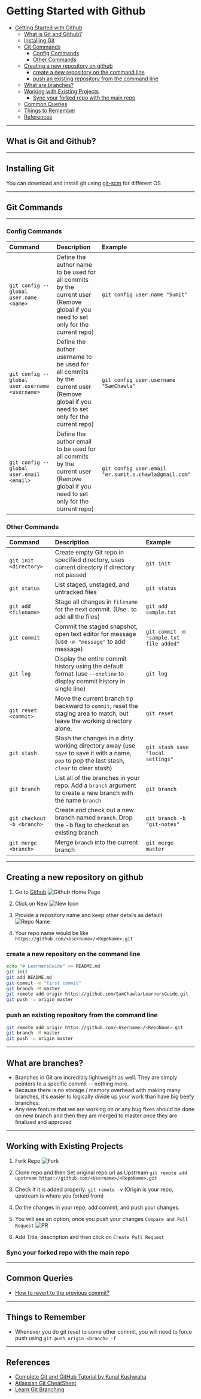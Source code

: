 # Getting Started with Github

- [Getting Started with Github](#getting-started-with-github)
  - [What is Git and Github?](#what-is-git-and-github)
  - [Installing Git](#installing-git)
  - [Git Commands](#git-commands)
    - [Config Commands](#config-commands)
    - [Other Commands](#other-commands)
  - [Creating a new repository on github](#creating-a-new-repository-on-github)
    - [create a new repository on the command line](#create-a-new-repository-on-the-command-line)
    - [push an existing repository from the command line](#push-an-existing-repository-from-the-command-line)
  - [What are branches?](#what-are-branches)
  - [Working with Existing Projects](#working-with-existing-projects)
    - [Sync your forked repo with the main repo](#sync-your-forked-repo-with-the-main-repo)
  - [Common Queries](#common-queries)
  - [Things to Remember](#things-to-remember)
  - [References](#references)

***

## What is Git and Github?

***

## Installing Git

You can download and install git using [git-scm](https://git-scm.com/downloads) for different OS

***

## Git Commands

***

### Config Commands

|      Command     |   Description   |    Example   |
|:------------------|:-----------------|:--------------|
| `git config --global user.name <name>`|Define the author name to be used for all commits by the current user (Remove global if you need to set only for the current repo)| `git config user.name "Sumit"`|
| `git config --global user.username <username>`|Define the author username to be used for all commits by the current user (Remove global if you need to set only for the current repo)| `git config user.username "SamChawla"`|
| `git config --global user.email <email>`|Define the author email to be used for all commits by the current user (Remove global if you need to set only for the current repo)| `git config user.email "er.sumit.s.chawla@gmail.com"`|

### Other Commands

|      Command     |   Description   |    Example   |
|:------------------|:-----------------|:--------------|
| `git init <directory>` | Create empty Git repo in specified directory, uses current directory if directory not passed | `git init` |
| `git status` | List staged, unstaged, and untracked files | `git status` |
| `git add <filename>` | Stage all changes in `filename` for the next commit. (Use . to add all the files) | `git add sample.txt` |
| `git commit` | Commit the staged snapshot, open text editor for message (use `-m "message"` to add message)| `git commit -m "sample.txt file added"` |
| `git log` | Display the entire commit history using the default format (use `--oneline` to display commit history in single line)| `git log` |
| `git reset <commit>` | Move the current branch tip backward to `commit`, reset the staging area to match, but leave the working directory alone. | `git reset` |
| `git stash` | Stash the changes in a dirty working directory away (use `save` to save it with a name, `pop` to pop the last stash, `clear` to clear stash)| `git stash save "local settings"` | 
| `git branch` | List all of the branches in your repo. Add a `branch` argument to create a new branch with the name `branch`| `git branch` |
| `git checkout -b <branch>` | Create and check out a new branch named `branch`. Drop the -b flag to checkout an existing branch.| `git branch -b "git-notes"` | 
| `git merge <branch>` | Merge `branch` into the current branch| `git merge master` |

***

## Creating a new repository on github

  1. Go to [Github](http://github.com/)
  ![Github Home Page](https://user-images.githubusercontent.com/7588716/187735346-20ea7590-35f6-4e20-b6a2-fa438c7bf88d.png)

  2. Click on New
  ![New Icon](https://user-images.githubusercontent.com/7588716/187735900-efd97cc5-2fe9-46d8-ad2a-7a872a93ba5e.png)

  3. Provide a repository name and keep other details as default
  ![Repo Name](https://user-images.githubusercontent.com/7588716/187737116-2a4ae1a9-21d2-40d5-9543-034f87c2a5dd.png)

  4. Your repo name would be like `https://github.com/<Username>/<RepoName>.git`

### create a new repository on the command line

  ```bash
  echo "# LearnersGuide" >> README.md
  git init
  git add README.md
  git commit -m "first commit"
  git branch -M master
  git remote add origin https://github.com/SamChawla/LearnersGuide.git
  git push -u origin master
  ```

### push an existing repository from the command line

  ```bash
  git remote add origin https://github.com/<Username>/<RepoName>.git
  git branch -M master
  git push -u origin master
  ```

***

## What are branches?

- Branches in Git are incredibly lightweight as well. They are simply pointers to a specific commit -- nothing more.
- Because there is no storage / memory overhead with making many branches, it's easier to logically divide up your work than have big beefy branches.
- Any new feature that we are working on or any bug fixes should be done on new branch and then they are merged to master once they are finalized and approved

***

## Working with Existing Projects

1. Fork Repo
![Fork](https://user-images.githubusercontent.com/7588716/187745723-339b7d1a-b969-46bb-b538-b8769b4b5c73.png)

2. Clone repo and then Set original repo url as Upstream
`git remote add upstream https://github.com/<Username>/<RepoName>.git`

3. Check if it is added properly: `git remote -v` (Origin is your repo, upstream is where you forked from)

4. Do the changes in your repo, add commit, and push your changes.

5. You will see an option, once you push your changes `Compare and Pull Request`
![PR](https://user-images.githubusercontent.com/7588716/187747418-0d19ac94-2276-4fd7-8fe6-8f383261a5e9.png)

6. Add Title, description and then click on `Create Pull Request`

### Sync your forked repo with the main repo

***

## Common Queries

- [How to revert to the previous commit?](https://stackoverflow.com/questions/4114095/how-do-i-revert-a-git-repository-to-a-previous-commit)

***

## Things to Remember

- Whenever you do git reset to some other commit, you will need to force push using `git push origin <branch> -f`

***

## References

- [Complete Git and GitHub Tutorial by Kunal Kushwaha](https://youtu.be/apGV9Kg7ics)
- [Atlassian Git CheatSheet](https://www.atlassian.com/git/tutorials/atlassian-git-cheatsheet)
- [Learn Git Branching](https://learngitbranching.js.org/)
